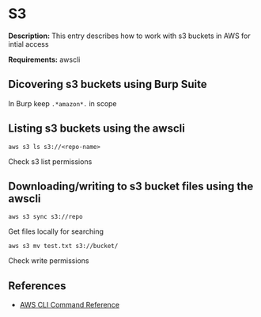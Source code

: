 # S3

**Description:** This entry describes how to work with s3 buckets in AWS for intial access

**Requirements:** awscli

## Dicovering s3 buckets using Burp Suite

In Burp keep ```.*amazon*.``` in scope

## Listing s3 buckets using the awscli

```
aws s3 ls s3://<repo-name>
```

Check s3 list permissions

## Downloading/writing to s3 bucket files using the awscli

```
aws s3 sync s3://repo
```

Get files locally for searching

```
aws s3 mv test.txt s3://bucket/
```

Check write permissions

## References
* [AWS CLI Command Reference](https://awscli.amazonaws.com/v2/documentation/api/latest/reference/s3/index.html)